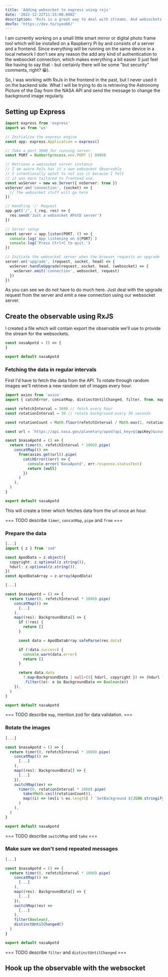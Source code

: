 ```yaml
---
title: 'Adding websocket to express using rxjs'
date: '2022-12-22T11:15:00.000Z'
description: 'RxJs is a great way to deal with streams. And websockets are the very definition of streams.'
devTo: 'https://dev.to/syeo66/'
---
```


I am currently working on a small little smart mirror or digital photo frame tool which will be installed on a Raspberry Pi by and consists of a server and a frontend. Since everything will be running on the same device in a local network I don't see any reason the add any kind of authentication to the websocket connection, which makes everything a bit easier (I just feel like having to say that - but certainly there will be some "but security" comments, right? 😁).

So, I was working with RxJs in the frontend in the past, but I never used it on the backend side. What I will be trying to do is retrieving the Astronomy Picture of the Day from the NASA API and send the message to change the background image regularly.

## Setting up Express

```typescript
import express from 'express'
import ws from 'ws'

// Initialize the express engine
const app: express.Application = express()

// Take a port 3000 for running server.
const PORT = Number(process.env.PORT || 8080)

// Retrieve a websocket server instance
// I am aware RxJs has it's own websocket Observable
// I intentionally optet to not use it because I felt
// it was more tailored to frontend use.
const wsServer = new ws.Server({ noServer: true })
wsServer.on('connection', (socket) => {
  // The websocket stuff will go here
})

// Handling '/' Request
app.get('/', (_req, res) => {
  res.send('Just a websocket APotD server')
})

// Server setup
const server = app.listen(PORT, () => {
  console.log(`App listening on ${PORT}`)
  console.log('Press Ctrl+C to quit.')
})

// Initiate the websocket server when the browser requests an upgrade
server.on('upgrade', (request, socket, head) => {
  wsServer.handleUpgrade(request, socket, head, (websocket) => {
    wsServer.emit('connection', websocket, request)
  })
})
```

As you can see we do not have to do much here. Just deal with the upgrade request from the server and emit a new connection using our websocket server.

## Create the observable using RxJS

I created a file which will contain export the observable we'll use to provide the stream for the websockets.

```typescript
const nasaApotd = () => {
}

export default nasaApotd
```

### Fetching the data in regular intervals

First I'd have to fetch the data from the API. To rotate through random images we'll retrieve a new random set of images every hour.

```typescript 
import axios from 'axios'
import { catchError, concatMap, distinctUntilChanged, filter, from, map, switchMap, take, timer } from 'rxjs'

const refetchInterval = 3600 // fetch every hour
const rotationInterval = 30 // rotate background every 30 seconds

const rotationCount = Math.floor(refetchInterval / Math.max(1, rotationInterval))

const url = `https://api.nasa.gov/planetary/apod?api_key=${apiKey}&count=${rotationCount}`

const $nasaApotd = () => {
  return timer(0, refetchInterval * 1000).pipe(
    concatMap(() =>
      from(axios.get(url)).pipe(
        catchError((err) => {
          console.error('NasaApotd', err.response.statusText)
          return [null]
        })
      )
    ),
  )
}

export default nasaApotd
```

This will create a timer which fetches data from the url once an hour.

=== TODO describe `timer`, `concatMap`, `pipe` and `from` ===

### Prepare the data

```typescript
[...]
import { z } from 'zod'

const ApodData = z.object({
  copyright: z.optional(z.string()),
  hdurl: z.optional(z.string()),
})
const ApodDataArray = z.array(ApodData)

[...]

const $nasaApotd = () => {
  return timer(0, refetchInterval * 1000).pipe(
    concatMap(() =>
      [...]
    ),
    map((res): BackgroundData[] => {
      if (!res) {
        return []
      }

      const data = ApodDataArray.safeParse(res.data)

      if (!data.success) {
        console.warn(data.error)
        return []
      }

      return data.data
        ?.map<BackgroundData | null>(({ hdurl, copyright }) => (hdurl ? { url: hdurl, credits: copyright } : null))
        .filter((e): e is BackgroundData => Boolean(e))
    }),
  )
}

export default nasaApotd
```

=== TODO describe `map`, mention zod for data validation. ===

### Rotate the images

```typescript
[...]

const $nasaApotd = () => {
  return timer(0, refetchInterval * 1000).pipe(
    concatMap(() =>
      [...]
    ),
    map((res): BackgroundData[] => {
      [...]
    }),
    switchMap((ev) =>
      timer(0, rotationInterval * 1000).pipe(
        take(Math.ceil(rotationCount)),
        map((i) => (ev[i % ev.length] ? `SetBackground ${JSON.stringify(ev[i % ev.length])}` : null))
      )
    ),
  )
}

export default nasaApotd
```

=== TODO describe `switchMap` and `take` ===

### Make sure we don't send repeated messages

```typescript
[...]

const $nasaApotd = () => {
  return timer(0, refetchInterval * 1000).pipe(
    concatMap(() =>
      [...]
    ),
    map((res): BackgroundData[] => {
      [...]
    }),
    switchMap((ev) =>
      [...]
    ),
    filter(Boolean),
    distinctUntilChanged()
  )
}

export default nasaApotd
```

=== TODO describe `filter` and `distinctUntilChanged` ===

## Hook up the observable with the websocket

